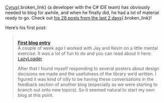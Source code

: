 [Cyrus](http://blogs.msdn.com/cyrusn){.broken_link} (a developer with the C# IDE team) has obviously needed to blog for awhile, and when he finally did, he had a lot of material ready to go. Check out [his 28 posts from the last 2 days](http://blogs.msdn.com/cyrusn/archive/2004/05.aspx){.broken_link}!

Here&#8217;s his first post:

<blockquote dir="ltr" style="MARGIN-RIGHT: 0px">
  <p>
    <b><br /> <a id="viewpost.ascx_TitleUrl" href="http://blogs.msdn.com/cyrusn/archive/2004/05/15/132639.aspx" class="broken_link">First blog entry</a> <br /></b>A couple of week ago I worked with Jay and Kevin on a little mental exercise. It was a lot of fun to do and you can read about it here: <a href="http://weblogs.asp.net/jaybaz_ms/archive/2004/05/07/128185.aspx" class="broken_link">LazyLoader</a>
  </p>
  
  <div>
    <div>
      After that I found myself responding to several posters about design decisions we made and the usefulness of the library we&#8217;d written. I figured it was kind of silly to be having these conversations in the feedback section of another blog (especially as we were starting to branch out onto new topics). So it seemed natural to start my own blog at this point.
    </div></p>
  </div>
</blockquote>